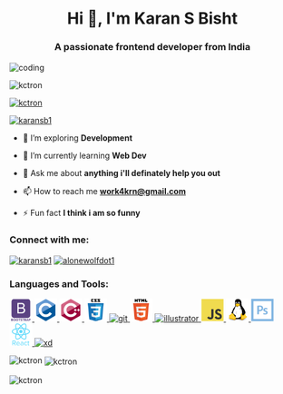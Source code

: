 


<h1 align="center">Hi 👋, I'm Karan S Bisht</h1>
<h3 align="center">A passionate frontend developer from India</h3>

<img align="center" alt="coding" width="300" height="200" src="https://cdn.dribbble.com/users/458522/screenshots/13745631/media/486cadfc6f12501e11b2809be9b18c80.jpg?compress=1&resize=1200x900">

<p align="left"> <img src="https://komarev.com/ghpvc/?username=kctron&label=Profile%20views&color=00abff&style=flat-square" alt="kctron" /> </p>

<p align="left"> <a href="https://github.com/ryo-ma/github-profile-trophy"><img src="https://github-profile-trophy.vercel.app/?username=kctron" alt="kctron" /></a> </p>

<p align="left"> <a href="https://twitter.com/karansb1" target="blank"><img src="https://img.shields.io/twitter/follow/karansb1?logo=twitter&style=for-the-badge" alt="karansb1" /></a> </p>

- 🔭 I’m exploring **Development**

- 🌱 I’m currently learning **Web Dev**

- 💬 Ask me about **anything i'll definately help you out**

- 📫 How to reach me **work4krn@gmail.com**

- ⚡ Fun fact **I think i am so funny**

<h3 align="left">Connect with me:</h3>
<p align="left">
<a href="https://twitter.com/karansb1" target="blank"><img align="center" src="https://raw.githubusercontent.com/rahuldkjain/github-profile-readme-generator/master/src/images/icons/Social/twitter.svg" alt="karansb1" height="30" width="40" /></a>
<a href="https://instagram.com/alonewolfdot1" target="blank"><img align="center" src="https://raw.githubusercontent.com/rahuldkjain/github-profile-readme-generator/master/src/images/icons/Social/instagram.svg" alt="alonewolfdot1" height="30" width="40" /></a>
</p>

<h3 align="left">Languages and Tools:</h3>
<p align="left"> <a href="https://getbootstrap.com" target="_blank"> <img src="https://raw.githubusercontent.com/devicons/devicon/master/icons/bootstrap/bootstrap-plain-wordmark.svg" alt="bootstrap" width="40" height="40"/> </a> <a href="https://www.cprogramming.com/" target="_blank"> <img src="https://raw.githubusercontent.com/devicons/devicon/master/icons/c/c-original.svg" alt="c" width="40" height="40"/> </a> <a href="https://www.w3schools.com/cpp/" target="_blank"> <img src="https://raw.githubusercontent.com/devicons/devicon/master/icons/cplusplus/cplusplus-original.svg" alt="cplusplus" width="40" height="40"/> </a> <a href="https://www.w3schools.com/css/" target="_blank"> <img src="https://raw.githubusercontent.com/devicons/devicon/master/icons/css3/css3-original-wordmark.svg" alt="css3" width="40" height="40"/> </a> <a href="https://git-scm.com/" target="_blank"> <img src="https://www.vectorlogo.zone/logos/git-scm/git-scm-icon.svg" alt="git" width="40" height="40"/> </a> <a href="https://www.w3.org/html/" target="_blank"> <img src="https://raw.githubusercontent.com/devicons/devicon/master/icons/html5/html5-original-wordmark.svg" alt="html5" width="40" height="40"/> </a> <a href="https://www.adobe.com/in/products/illustrator.html" target="_blank"> <img src="https://www.vectorlogo.zone/logos/adobe_illustrator/adobe_illustrator-icon.svg" alt="illustrator" width="40" height="40"/> </a> <a href="https://developer.mozilla.org/en-US/docs/Web/JavaScript" target="_blank"> <img src="https://raw.githubusercontent.com/devicons/devicon/master/icons/javascript/javascript-original.svg" alt="javascript" width="40" height="40"/> </a> <a href="https://www.linux.org/" target="_blank"> <img src="https://raw.githubusercontent.com/devicons/devicon/master/icons/linux/linux-original.svg" alt="linux" width="40" height="40"/> </a> <a href="https://www.photoshop.com/en" target="_blank"> <img src="https://raw.githubusercontent.com/devicons/devicon/master/icons/photoshop/photoshop-line.svg" alt="photoshop" width="40" height="40"/> </a> <a href="https://reactjs.org/" target="_blank"> <img src="https://raw.githubusercontent.com/devicons/devicon/master/icons/react/react-original-wordmark.svg" alt="react" width="40" height="40"/> </a> <a href="https://www.adobe.com/products/xd.html" target="_blank"> <img src="https://cdn.worldvectorlogo.com/logos/adobe-xd.svg" alt="xd" width="40" height="40"/> </a> </p>

<p><img align="left" src="https://github-readme-stats.vercel.app/api/top-langs?username=kctron&show_icons=true&theme=dark&locale=en&layout=compact" alt="kctron" /></p>

<p>&nbsp;<img align="center" src="https://github-readme-stats.vercel.app/api?username=kctron&show_icons=true&theme=radical&title_color=160e0e&text_color=000000&bg_color=a56565&locale=en" alt="kctron" /></p>

<p><img align="center" src="https://github-readme-streak-stats.herokuapp.com/?user=kctron&" alt="kctron" /></p>

